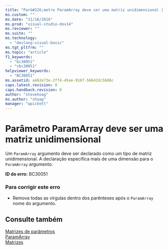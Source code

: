 ```yaml
---
title: "Par&#226;metro ParamArray deve ser uma matriz unidimensional | Microsoft Docs"
ms.custom: ""
ms.date: "11/16/2016"
ms.prod: "visual-studio-dev14"
ms.reviewer: ""
ms.suite: ""
ms.technology: 
  - "devlang-visual-basic"
ms.tgt_pltfrm: ""
ms.topic: "article"
f1_keywords: 
  - "bc30051"
  - "vbc30051"
helpviewer_keywords: 
  - "BC30051"
ms.assetid: a462e73e-2ff4-45ee-916f-56642dc5688c
caps.latest.revision: 8
caps.handback.revision: 8
author: "stevehoag"
ms.author: "shoag"
manager: "wpickett"
---
```

# Par&#226;metro ParamArray deve ser uma matriz unidimensional
Um `ParamArray` argumento deve ser declarado como um tipo de matriz unidimensional. A declaração especifica mais de uma dimensão para o `ParamArray` argumento.  
  
 **ID do erro:** BC30051  
  
### Para corrigir este erro  
  
-   Remova todas as vírgulas dentro dos parênteses após o `ParamArray` nome do argumento.  
  
## Consulte também  
 [Matrizes de parâmetros](../../visual-basic/programming-guide/language-features/procedures/parameter-arrays.md)   
 [ParamArray](../../visual-basic/language-reference/modifiers/paramarray.md)   
 [Matrizes](../../visual-basic/programming-guide/language-features/arrays/index.md)